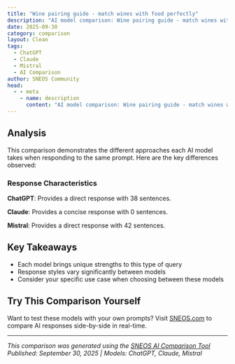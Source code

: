 ```yaml
---
title: "Wine pairing guide - match wines with food perfectly"
description: "AI model comparison: Wine pairing guide - match wines with food perfectly..."
date: 2025-09-30
category: comparison
layout: Clean
tags:
  - ChatGPT
  - Claude
  - Mistral
  - AI Comparison
author: SNEOS Community
head:
  - - meta
    - name: description
      content: "AI model comparison: Wine pairing guide - match wines with food perfectly..."
---
```


<ChatComparison
  title="Wine pairing guide - match wines with food perfectly"
  prompt="Wine pairing guide - match wines with food perfectly"
  :responses='{
    "ChatGPT": "Certainly! Here is a comprehensive wine pairing guide to help you match wines with food perfectly:\n\n### General Principles of Wine Pairing\n- **Balance intensity:** Match the weight and intensity of the wine with the dish.\n- **Complement or contrast:** Choose wines that either complement the flavors or provide a pleasant contrast.\n- **Consider acidity:** Acidic wines pair well with fatty, creamy, or tangy dishes.\n- **Consider sweetness:** Sweeter wines pair well with spicy or salty dishes.\n\n---\n\n### Wine Pairing Guide\n\n#### Whites\n\n1. **Chardonnay**\n   - Styles: Oaked (buttery, creamy), Unoaked (fresh, crisp)\n   - Pairs with: Roast chicken, creamy pasta dishes, lobster, shellfish, mushroom dishes, mild cheeses like Brie and Camembert.\n\n2. **Sauvignon Blanc**\n   - Styles: Crisp, high acidity, herbal and citrus notes\n   - Pairs with: Goat cheese, salads, green vegetables (asparagus, peas), shellfish, light seafood dishes, dishes with herbs.\n\n3. **Riesling**\n   - Styles: Off-dry to sweet, high acidity\n   - Pairs with: Spicy Asian cuisine, pork, duck, dishes with a bit of sweetness or heat, blue cheese.\n\n4. **Pinot Grigio / Pinot Gris**\n   - Styles: Light, crisp, fresh\n   - Pairs with: Light fish dishes, salads, light pasta, shellfish, lighter cheeses.\n\n5. **Gew\u00FCrztraminer**\n   - Styles: Aromatic, slightly sweet and spicy\n   - Pairs with: Spicy dishes, Indian food, strong cheeses, smoked meats.\n\n---\n\n#### Reds\n\n1. **Pinot Noir**\n   - Styles: Light to medium-bodied, red fruit, earthy\n   - Pairs with: Roast chicken, duck, turkey, salmon, mushroom dishes, soft cheeses.\n\n2. **Cabernet Sauvignon**\n   - Styles: Full-bodied, tannic, dark fruit, oak\n   - Pairs with: Red meats (steak, lamb), strong cheeses (cheddar, blue), grilled vegetables, hearty stews.\n\n3. **Merlot**\n   - Styles: Medium-bodied, soft tannins, ripe fruit\n   - Pairs with: Pasta with red sauce, grilled meats, roasted vegetables, tomato-based dishes.\n\n4. **Syrah / Shiraz**\n   - Styles: Full-bodied, spicy, dark fruit flavors\n   - Pairs with: Barbecue, grilled meats, spicy sausages, stews.\n\n5. **Zinfandel**\n   - Styles: Medium to full-bodied, fruity, spicy\n   - Pairs with: Barbecue, burgers, spicy sausages, tomato-based dishes.\n\n---\n\n#### Ros\u00E9\n\n- Styles: Light, crisp, fruity\n- Pairs with: Light salads, grilled seafood, tapas, soft cheeses, spicy dishes.\n\n---\n\n#### Sparkling Wines\n\n- Styles: Dry to off-dry, high acidity, bubbles\n- Pairs with: Appetizers, salty foods, fried foods, sushi, soft cheeses, desserts (off-dry versions).\n\n---\n\n#### Dessert Wines\n\n1. **Port**\n   - Pairs with: Blue cheese, chocolate desserts, nuts.\n\n2. **Sauternes**\n   - Pairs with: Foie gras, blue cheese, fruit tarts.\n\n3. **Moscato**\n   - Pairs with: Light desserts, fruit-based desserts, spicy food.\n\n---\n\n### Tips for Matching Wine and Food\n\n- **Fat pairs with acid:** Acidic wines cut through rich, fatty dishes.\n- **Sweet and spicy:** Sweet wines cool down spicy food.\n- **Tannins and protein:** Tannic reds soften with red meat and rich protein dishes.\n- **Earthy and earthy:** Earthy wines like Pinot Noir pair well with earthy foods like mushrooms.\n\nIf you have a specific dish in mind, feel free to ask and I can suggest the perfect wine pairing!",
    "Claude": "# Wine Pairing Guide: Perfect Food \u0026 Wine Matches\n\n## \uD83C\uDF77 Basic Pairing Principles\n\n### **The Golden Rules**\n- **Complement or Contrast**: Match similar intensity levels or create intentional contrasts\n- **Regional Harmony**: Wines and foods from the same region often pair naturally\n- **Consider Weight**: Light wines with light dishes, bold wines with rich foods\n- **Sauce Matters**: Pair wine with the sauce/preparation, not just the protein\n\n---\n\n## \uD83E\uDD69 Red Wine Pairings\n\n### **Light Reds (Pinot Noir, Beaujolais, Chianti)**\n- **Perfect with:**\n  - Roasted chicken or turkey\n  - Salmon and tuna\n  - Mushroom dishes\n  - Pasta with tomato sauce\n  - Charcuterie and soft cheeses\n\n### **Medium Reds (Merlot, Sangiovese, C\u00F4tes du Rh\u00F4ne)**\n- **Perfect with:**\n  - Pork tenderloin\n  - Duck breast\n  - Pizza and Italian cuisine\n  - Grilled vegetables\n  - Medium-aged cheeses\n\n### **Bold Reds (Cabernet Sauvignon, Malbec, Syrah/Shiraz)**\n- **Perfect with:**\n  - Grilled steaks and lamb\n  - BBQ and smoked meats\n  - Rich stews and braises\n  - Dark chocolate desserts\n  - Aged hard cheeses\n\n---\n\n## \uD83E\uDD0D White Wine Pairings\n\n### **Light \u0026 Crisp (Sauvignon Blanc, Pinot Grigio, Albari\u00F1o)**\n- **Perfect with:**\n  - Fresh seafood and shellfish\n  - Salads and light appetizers\n  - Goat cheese and fresh herbs\n  - Asian cuisine\n  - Vegetarian dishes\n\n### **Rich \u0026 Buttery (Chardonnay, White Burgundy)**\n- **Perfect with:**\n  - Lobster with butter\n  - Creamy pasta dishes\n  - Roasted chicken\n  - Soft-ripened cheeses\n  - Dishes with cream sauces\n\n### **Aromatic (Riesling, Gew\u00FCrztraminer, Viognier)**\n- **Perfect with:**\n  - Spicy Asian cuisine\n  - Pork and ham\n  - Strong cheeses\n  - Fruit-based desserts\n  - Indian and Middle Eastern food\n\n---\n\n## \uD83E\uDD42 Sparkling Wine Pairings\n\n### **Champagne \u0026 Traditional Method**\n- **Perfect with:**\n  - Oysters and caviar\n  - Fried foods (cuts through grease)\n  - Soft cheeses\n  - Celebration desserts\n  - Salty snacks\n\n### **Prosecco \u0026 Casual Sparklers**\n- **Perfect with:**\n  - Light appetizers\n  - Fresh fruit\n  - Prosciutto and melon\n  - Brunch dishes\n  - Light seafood\n\n---\n\n## \uD83C\uDF6F Dessert Wine Pairings\n\n### **Sweet Wines (Port, Sauternes, Ice Wine)**\n- **Perfect with:**\n  - Blue cheese\n  - Dark chocolate\n  - Fruit tarts\n  - Nuts and dried fruits\n  - Foie gras\n\n---\n\n## \uD83C\uDF0D Regional Pairing Magic\n\n### **French Classics**\n- **Burgundy** (Pinot Noir) \u002B Coq au Vin\n- **Bordeaux** (Cab blend) \u002B Lamb with herbs\n- **Chablis** \u002B Oysters\n- **Sancerre** \u002B Goat cheese\n\n### **Italian Harmony**\n- **Chianti** \u002B Tomato-based pasta\n- **Barolo** \u002B Truffle dishes\n- **Pinot Grigio** \u002B Seafood risotto\n- **Prosecco** \u002B Antipasti\n\n### **New World Favorites**\n- **California Chardonnay** \u002B Grilled salmon\n- **Australian Shiraz** \u002B BBQ ribs\n- **New Zealand Sauvignon Blanc** \u002B Fresh herbs\n- **Argentine Malbec** \u002B Grilled beef\n\n---\n\n## \u2696\uFE0F Balancing Act: Flavors \u0026 Textures\n\n### **Acidity Matching**\n- **High-",
    "Mistral": "Creating a perfect wine pairing guide involves understanding the characteristics of both the wine and the food. Here are some general principles and specific recommendations to help you match wines with food perfectly:\n\n### General Principles\n\n1. **Balance**: Match the weight and intensity of the wine with the weight and intensity of the food. For example, pair a light-bodied wine with a light dish.\n2. **Complement or Contrast**: Decide whether you want the wine to complement the flavors of the food or provide a contrast.\n3. **Acidity**: Acidic wines pair well with acidic foods. They can also cut through rich, fatty dishes.\n4. **Sweetness**: Sweet wines pair well with sweet foods and can balance spicy or salty dishes.\n5. **Tannins**: Tannic wines pair well with fatty and protein-rich foods, as tannins bind to proteins and fats, making the wine taste smoother.\n6. **Flavor Profiles**: Consider the dominant flavors in both the wine and the food. For example, pair fruity wines with fruity dishes.\n\n### Specific Recommendations\n\n#### Appetizers and Snacks\n- **Cheese and Charcuterie**: Pair with a dry sparkling wine like Champagne or a light-bodied red like Pinot Noir.\n- **Seafood Appetizers**: Pair with a crisp white wine like Sauvignon Blanc or a light sparkling wine.\n\n#### Seafood\n- **Light Fish (e.g., Sole, Flounder)**: Pair with a light-bodied white wine like Pinot Grigio or Albari\u00F1o.\n- **Rich Fish (e.g., Salmon, Tuna)**: Pair with a medium-bodied white wine like Chardonnay or a light-bodied red like Pinot Noir.\n- **Shellfish**: Pair with a crisp white wine like Muscadet or a sparkling wine.\n\n#### Poultry\n- **Chicken**: Pair with a medium-bodied white wine like Chardonnay or a light-bodied red like Pinot Noir.\n- **Duck**: Pair with a medium-bodied red wine like Merlot or a full-bodied white wine like Viognier.\n\n#### Red Meat\n- **Beef**: Pair with a full-bodied red wine like Cabernet Sauvignon or Syrah.\n- **Lamb**: Pair with a medium to full-bodied red wine like Bordeaux or Rioja.\n- **Pork**: Pair with a medium-bodied red wine like Zinfandel or a full-bodied white wine like Chardonnay.\n\n#### Vegetarian Dishes\n- **Light Vegetable Dishes**: Pair with a light-bodied white wine like Sauvignon Blanc or a light-bodied red like Beaujolais.\n- **Hearty Vegetable Dishes**: Pair with a medium-bodied red wine like Tempranillo or a full-bodied white wine like Chardonnay.\n\n#### Spicy Foods\n- **Spicy Asian or Mexican Dishes**: Pair with a sweet white wine like Riesling or a sparkling wine like Prosecco.\n- **Spicy Indian Dishes**: Pair with a sweet white wine like Gew\u00FCrztraminer or a ros\u00E9.\n\n#### Desserts\n- **Fruit-Based Desserts**: Pair with a sweet white wine like Sauternes or a sweet sparkling wine like Moscato d\u0027Asti.\n- **Chocolate Desserts**: Pair with a sweet red wine like Banyuls or a fortified wine like Port.\n\n### Regional Pairings\n- **Italian Cuisine**: Pair with Italian wines like Chianti, Barolo, or Pinot Grigio.\n- **French Cuisine**: Pair with French wines like Bordeaux, Burgundy, or Champagne.\n- **Spanish Cuisine**: Pair with Spanish wines like Rioja, Tempranillo, or Albari\u00F1o.\n\n### Experiment and Enjoy\nWine pairing is both an art and a science. Don\u0027t be afraid to experiment and find what works best for your palate. Enjoy the process and the experience of discovering new combinations!"
  }'
  published-date="22:46"
/>

## Analysis

This comparison demonstrates the different approaches each AI model takes when responding to the same prompt. Here are the key differences observed:

### Response Characteristics

**ChatGPT**: Provides a direct response with 38 sentences. 

**Claude**: Provides a concise response with 0 sentences. 

**Mistral**: Provides a direct response with 42 sentences. 

## Key Takeaways

- Each model brings unique strengths to this type of query
- Response styles vary significantly between models
- Consider your specific use case when choosing between these models

## Try This Comparison Yourself

Want to test these models with your own prompts? Visit [SNEOS.com](https://sneos.com) to compare AI responses side-by-side in real-time.

---

*This comparison was generated using the [SNEOS AI Comparison Tool](https://sneos.com)*
*Published: September 30, 2025 | Models: ChatGPT, Claude, Mistral*

